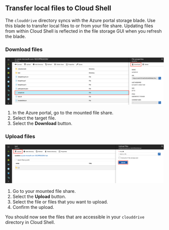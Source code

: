 ## Transfer local files to Cloud Shell
The `clouddrive` directory syncs with the Azure portal storage blade. Use this blade to transfer local files to or from your file share. Updating files from within Cloud Shell is reflected in the file storage GUI when you refresh the blade.

### Download files

![List of local files](media/persisting-shell-storage/download.png)
1. In the Azure portal, go to the mounted file share.
2. Select the target file.
3. Select the **Download** button.

### Upload files

![Local files to be uploaded](media/persisting-shell-storage/upload.png)
1. Go to your mounted file share.
2. Select the **Upload** button.
3. Select the file or files that you want to upload.
4. Confirm the upload.

You should now see the files that are accessible in your `clouddrive` directory in Cloud Shell.